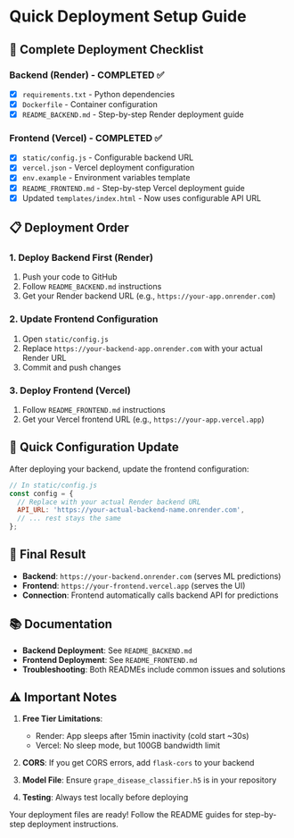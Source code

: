 # Quick Deployment Setup Guide

## 🚀 Complete Deployment Checklist

### Backend (Render) - COMPLETED ✅
- [x] `requirements.txt` - Python dependencies
- [x] `Dockerfile` - Container configuration
- [x] `README_BACKEND.md` - Step-by-step Render deployment guide

### Frontend (Vercel) - COMPLETED ✅
- [x] `static/config.js` - Configurable backend URL
- [x] `vercel.json` - Vercel deployment configuration
- [x] `env.example` - Environment variables template
- [x] `README_FRONTEND.md` - Step-by-step Vercel deployment guide
- [x] Updated `templates/index.html` - Now uses configurable API URL

## 📋 Deployment Order

### 1. Deploy Backend First (Render)
1. Push your code to GitHub
2. Follow `README_BACKEND.md` instructions
3. Get your Render backend URL (e.g., `https://your-app.onrender.com`)

### 2. Update Frontend Configuration
1. Open `static/config.js`
2. Replace `https://your-backend-app.onrender.com` with your actual Render URL
3. Commit and push changes

### 3. Deploy Frontend (Vercel)
1. Follow `README_FRONTEND.md` instructions
2. Get your Vercel frontend URL (e.g., `https://your-app.vercel.app`)

## 🔧 Quick Configuration Update

After deploying your backend, update the frontend configuration:

```javascript
// In static/config.js
const config = {
  // Replace with your actual Render backend URL
  API_URL: 'https://your-actual-backend-name.onrender.com',
  // ... rest stays the same
};
```

## 🎯 Final Result

- **Backend**: `https://your-backend.onrender.com` (serves ML predictions)
- **Frontend**: `https://your-frontend.vercel.app` (serves the UI)
- **Connection**: Frontend automatically calls backend API for predictions

## 📚 Documentation

- **Backend Deployment**: See `README_BACKEND.md`
- **Frontend Deployment**: See `README_FRONTEND.md`
- **Troubleshooting**: Both READMEs include common issues and solutions

## ⚠️ Important Notes

1. **Free Tier Limitations**:
   - Render: App sleeps after 15min inactivity (cold start ~30s)
   - Vercel: No sleep mode, but 100GB bandwidth limit

2. **CORS**: If you get CORS errors, add `flask-cors` to your backend

3. **Model File**: Ensure `grape_disease_classifier.h5` is in your repository

4. **Testing**: Always test locally before deploying

Your deployment files are ready! Follow the README guides for step-by-step deployment instructions.
